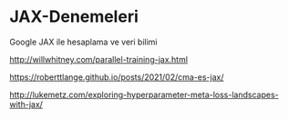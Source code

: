 # JAX-Denemeleri
Google JAX ile hesaplama ve veri bilimi 

http://willwhitney.com/parallel-training-jax.html

https://roberttlange.github.io/posts/2021/02/cma-es-jax/

http://lukemetz.com/exploring-hyperparameter-meta-loss-landscapes-with-jax/
